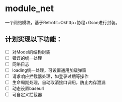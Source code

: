 # module_net

一个网络模块，基于Retrofit+Okhttp+协程+Gson进行封装。

## 计划实现以下功能：

- [ ] 对Model的结构封装
- [ ] 错误的统一处理
- [ ] 网络日志
- [ ] loading统一处理，可设置通用加载弹窗
- [ ] 请求响应拦截器处理，如登录过期等操作
- [ ] 生命周期处理，自动取消接口调用，防止内存泄漏
- [ ] 动态设置baseurl
- [ ] 可自定义拦截器